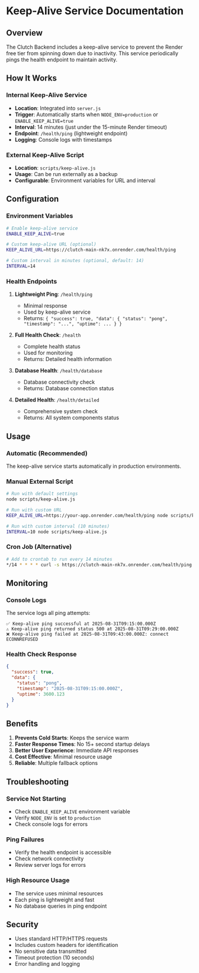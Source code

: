 # Keep-Alive Service Documentation

## Overview

The Clutch Backend includes a keep-alive service to prevent the Render free tier from spinning down due to inactivity. This service periodically pings the health endpoint to maintain activity.

## How It Works

### Internal Keep-Alive Service
- **Location**: Integrated into `server.js`
- **Trigger**: Automatically starts when `NODE_ENV=production` or `ENABLE_KEEP_ALIVE=true`
- **Interval**: 14 minutes (just under the 15-minute Render timeout)
- **Endpoint**: `/health/ping` (lightweight endpoint)
- **Logging**: Console logs with timestamps

### External Keep-Alive Script
- **Location**: `scripts/keep-alive.js`
- **Usage**: Can be run externally as a backup
- **Configurable**: Environment variables for URL and interval

## Configuration

### Environment Variables

```bash
# Enable keep-alive service
ENABLE_KEEP_ALIVE=true

# Custom keep-alive URL (optional)
KEEP_ALIVE_URL=https://clutch-main-nk7x.onrender.com/health/ping

# Custom interval in minutes (optional, default: 14)
INTERVAL=14
```

### Health Endpoints

1. **Lightweight Ping**: `/health/ping`
   - Minimal response
   - Used by keep-alive service
   - Returns: `{ "success": true, "data": { "status": "pong", "timestamp": "...", "uptime": ... } }`

2. **Full Health Check**: `/health`
   - Complete health status
   - Used for monitoring
   - Returns: Detailed health information

3. **Database Health**: `/health/database`
   - Database connectivity check
   - Returns: Database connection status

4. **Detailed Health**: `/health/detailed`
   - Comprehensive system check
   - Returns: All system components status

## Usage

### Automatic (Recommended)
The keep-alive service starts automatically in production environments.

### Manual External Script
```bash
# Run with default settings
node scripts/keep-alive.js

# Run with custom URL
KEEP_ALIVE_URL=https://your-app.onrender.com/health/ping node scripts/keep-alive.js

# Run with custom interval (10 minutes)
INTERVAL=10 node scripts/keep-alive.js
```

### Cron Job (Alternative)
```bash
# Add to crontab to run every 14 minutes
*/14 * * * * curl -s https://clutch-main-nk7x.onrender.com/health/ping > /dev/null
```

## Monitoring

### Console Logs
The service logs all ping attempts:
```
✅ Keep-alive ping successful at 2025-08-31T09:15:00.000Z
⚠️ Keep-alive ping returned status 500 at 2025-08-31T09:29:00.000Z
❌ Keep-alive ping failed at 2025-08-31T09:43:00.000Z: connect ECONNREFUSED
```

### Health Check Response
```json
{
  "success": true,
  "data": {
    "status": "pong",
    "timestamp": "2025-08-31T09:15:00.000Z",
    "uptime": 3600.123
  }
}
```

## Benefits

1. **Prevents Cold Starts**: Keeps the service warm
2. **Faster Response Times**: No 15+ second startup delays
3. **Better User Experience**: Immediate API responses
4. **Cost Effective**: Minimal resource usage
5. **Reliable**: Multiple fallback options

## Troubleshooting

### Service Not Starting
- Check `ENABLE_KEEP_ALIVE` environment variable
- Verify `NODE_ENV` is set to `production`
- Check console logs for errors

### Ping Failures
- Verify the health endpoint is accessible
- Check network connectivity
- Review server logs for errors

### High Resource Usage
- The service uses minimal resources
- Each ping is lightweight and fast
- No database queries in ping endpoint

## Security

- Uses standard HTTP/HTTPS requests
- Includes custom headers for identification
- No sensitive data transmitted
- Timeout protection (10 seconds)
- Error handling and logging
